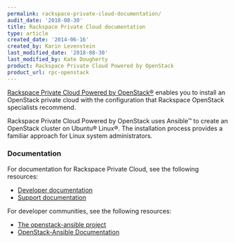 ```yaml
---
permalink: rackspace-private-cloud-documentation/
audit_date: '2018-08-30'
title: Rackspace Private Cloud documentation
type: article
created_date: '2014-06-16'
created_by: Karin Levenstein
last_modified_date: '2018-08-30'
last_modified_by: Kate Dougherty
product: Rackspace Private Cloud Powered by OpenStack
product_url: rpc-openstack
---
```


[Rackspace Private Cloud Powered by
OpenStack&reg;](http://www.rackspace.com/cloud/private/openstack)
enables you to install an OpenStack private cloud with the configuration that
Rackspace OpenStack specialists recommend.

Rackspace Private Cloud Powered by OpenStack uses Ansible&trade; to create an
OpenStack cluster on Ubuntu&reg; Linux&reg;. The installation process provides
a familiar approach for Linux system administrators.

### Documentation

For documentation for Rackspace Private Cloud, see the following resources:

- [Developer
  documentation](https://developer.rackspace.com/docs/#docs-private-cloud)
- [Support documentation](/how-to/rpc-openstack)

For developer communities, see the following resources:

- [The openstack-ansible project](https://launchpad.net/openstack-ansible)
- [OpenStack-Ansible
  Documentation](http://docs.openstack.org/developer/openstack-ansible/developer-docs/index.html)
